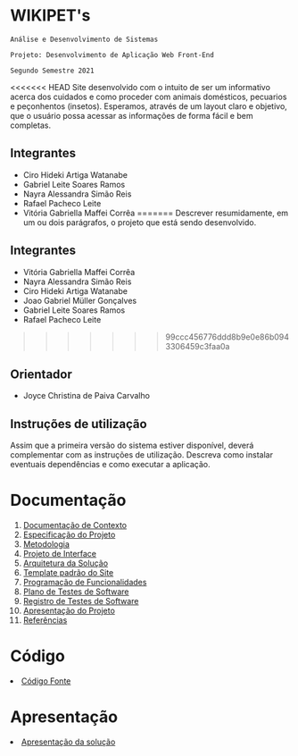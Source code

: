 # WIKIPET's

`Análise e Desenvolvimento de Sistemas`

`Projeto: Desenvolvimento de Aplicação Web Front-End`

`Segundo Semestre 2021`

<<<<<<< HEAD
Site desenvolvido com o intuito de ser um informativo acerca dos cuidados e como proceder com animais domésticos, pecuarios e peçonhentos (insetos). 
Esperamos, através de um layout claro e objetivo, que o usuário possa acessar as informações de forma fácil e bem completas.

## Integrantes
* Ciro Hideki Artiga Watanabe
* Gabriel Leite Soares Ramos
* Nayra Alessandra Simão Reis 
* Rafael Pacheco Leite
* Vitória Gabriella Maffei Corrêa 
=======
Descrever resumidamente, em um ou dois parágrafos, o projeto que está sendo desenvolvido.

## Integrantes


* Vitória Gabriella Maffei Corrêa
* Nayra Alessandra Simão Reis 
* Ciro Hideki Artiga Watanabe
* Joao Gabriel Müller Gonçalves
* Gabriel Leite Soares Ramos 
* Rafael Pacheco Leite
>>>>>>> 99ccc456776ddd8b9e0e86b0943306459c3faa0a


## Orientador

* Joyce Christina de Paiva Carvalho

## Instruções de utilização

Assim que a primeira versão do sistema estiver disponível, deverá complementar com as instruções de utilização. Descreva como instalar eventuais dependências e como executar a aplicação.

# Documentação

<ol>
<li><a href="docs/01-Documentação de Contexto.md"> Documentação de Contexto</a></li>
<li><a href="docs/02-Especificação do Projeto.md"> Especificação do Projeto</a></li>
<li><a href="docs/03-Metodologia.md"> Metodologia</a></li>
<li><a href="docs/04-Projeto de Interface.md"> Projeto de Interface</a></li>
<li><a href="docs/05-Arquitetura da Solução.md"> Arquitetura da Solução</a></li>
<li><a href="docs/06-Template padrão do Site.md"> Template padrão do Site</a></li>
<li><a href="docs/07-Programação de Funcionalidades.md"> Programação de Funcionalidades</a></li>
<li><a href="docs/08-Plano de Testes de Software.md"> Plano de Testes de Software</a></li>
<li><a href="docs/09-Registro de Testes de Software.md"> Registro de Testes de Software</a></li>
<li><a href="docs/10-Apresentação do Projeto.md"> Apresentação do Projeto</a></li>
<li><a href="docs/11-Referências.md"> Referências</a></li>
</ol>

# Código

<li><a href="src/README.md"> Código Fonte</a></li>

# Apresentação

<li><a href="presentation/README.md"> Apresentação da solução</a></li>
